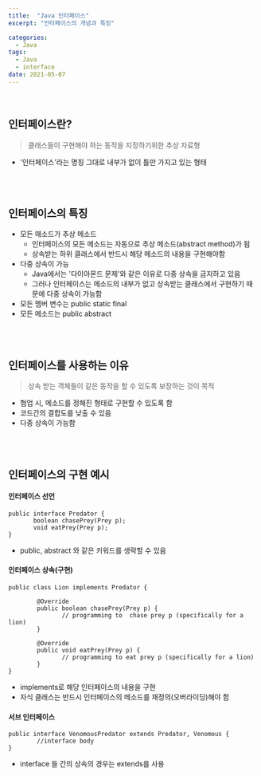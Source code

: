 ```yaml
---
title:  "Java 인터페이스"
excerpt: "인터페이스의 개념과 특징"

categories:
  - Java
tags:
  - Java
  - interface
date: 2021-05-07
---
```

<br>

## 인터페이스란?
> 클래스들이 구현해야 하는 동작을 지정하기위한 추상 자료형

- '인터페이스'라는 명칭 그대로 내부가 없이 틀만 가지고 있는 형태

<br><br>

## 인터페이스의 특징
- 모든 매소드가 추상 메소드
  - 인터페이스의 모든 메소드는 자동으로 추상 메소드(abstract method)가 됨
  - 상속받는 하위 클래스에서 반드시 해당 메소드의 내용을 구현해야함
- 다중 상속이 가능
  - Java에서는 '다이아몬드 문제'와 같은 이유로 다중 상속을 금지하고 있음
  - 그러나 인터페이스는 메소드의 내부가 없고 상속받는 클래스에서 구현하기 때문에 다중 상속이 가능함
- 모든 멤버 변수는 public static final
- 모든 메소드는 public abstract

<br><br>

## 인터페이스를 사용하는 이유
> 상속 받는 객체들이 같은 동작을 할 수 있도록 보장하는 것이 목적

- 협업 시, 메소드를 정해진 형태로 구현할 수 있도록 함
- 코드간의 결합도를 낮출 수 있음
- 다중 상속이 가능함

<br><br>

## 인터페이스의 구현 예시

#### 인터페이스 선언
```
public interface Predator {
       boolean chasePrey(Prey p);
       void eatPrey(Prey p);
}
```
- public, abstract 와 같은 키워드를 생략할 수 있음

#### 인터페이스 상속(구현)
```
public class Lion implements Predator {

        @Override
        public boolean chasePrey(Prey p) {
               // programming to  chase prey p (specifically for a lion)
        }

        @Override
        public void eatPrey(Prey p) {
               // programming to eat prey p (specifically for a lion)
        }
}
```
- implements로 해당 인터페이스의 내용을 구현
- 자식 클래스는 반드시 인터페이스의 메소드를 재정의(오버라이딩)해야 함

#### 서브 인터페이스
```
public interface VenomousPredator extends Predator, Venomous {
        //interface body
}
```
- interface 들 간의 상속의 경우는 extends를 사용